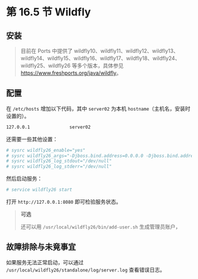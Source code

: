 # 第 16.5 节 Wildfly

## 安装

> 目前在 Ports 中提供了 wildfly10、wildfly11、wildfly12、wildfly13、wildfly14、wildfly15、wildfly16、wildfly17、wildfly18、wildfly24、wildfly25、wildfly26 等多个版本，具体参见 <https://www.freshports.org/java/wildfly>。



## 配置

在 `/etc/hosts` 增加以下代码，其中 `server02` 为本机 `hostname`（主机名，安装时设置的）。

```sh
127.0.0.1               server02
```

还需要一些其他设置：

```sh
# sysrc wildfly26_enable="yes"
# sysrc wildfly26_args="-Djboss.bind.address=0.0.0.0 -Djboss.bind.address.management=0.0.0.0"
# sysrc wildfly26_log_stdout="/dev/null"
# sysrc wildfly26_log_stderr="/dev/null"
```

然后启动服务：

```sh
# service wildfly26 start
```

打开 `http://127.0.0.1:8080` 即可检验服务状态。

> **可选**
>
> 还可以用 `/usr/local/wildfly26/bin/add-user.sh` 生成管理员账户，

## 故障排除与未竟事宜

如果服务无法正常启动，可以通过 `/usr/local/wildfly26/standalone/log/server.log` 查看错误日志。
